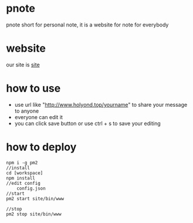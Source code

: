 # pnote
pnote short for personal note, it is a website for note for everybody

# website
our site is [site](http://www.holyond.top)

# how to use 
* use url like "http://www.holyond.top/yourname" to share your message to anyone
* everyone can edit it
* you can click save button or use ctrl + s to save your editing

# how to deploy
    npm i -g pm2
    //install 
    cd [workspace]
    npm install
    //edit config
        config.json
    //start 
    pm2 start site/bin/www

    //stop
    pm2 stop site/bin/www